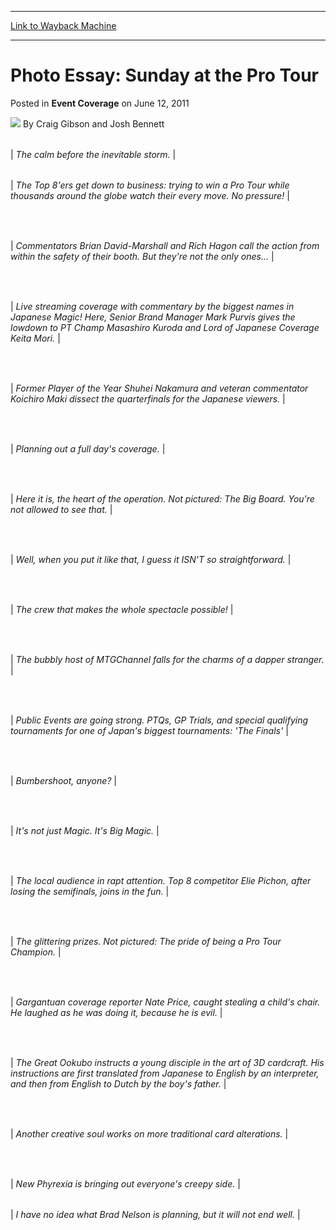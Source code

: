 
---
[Link to Wayback Machine](https://web.archive.org/web/20220814180613/https://magic.wizards.com/en/articles/archive/event-coverage/photo-essay-sunday-pro-tour-2011-06-12)

[_metadata_:author]:- "Craig Gibson and Josh Bennett"
[_metadata_:description]:- "The calm before the inevitable storm.  The Top 8'ers get down to business: trying to win a Pro Tour while thousands around the globe watch their every move. No pressure!   Commentators Brian David-Marshall and Rich Hagon call the action from within the safety of their booth. But they're not the only ones...   Live streaming coverage with commentary by the biggest names in"
[_metadata_:generator]:- "Drupal 7 (http://drupal.org)"
[_metadata_:node]:- "314482"
[_metadata_:publish_date]:- "2011-06-12"
[_metadata_:source]:- "div-main-content"
[_metadata_:title]:- "Photo Essay: Sunday at the Pro Tour"
[_metadata_:wayback_capture_timestamp]:- "2022-08-14 18:06:13"
[_metadata_:wayback_raw_url]:- "https://web.archive.org/web/20220814180613id_/https://magic.wizards.com/en/articles/archive/event-coverage/photo-essay-sunday-pro-tour-2011-06-12"
[_metadata_:wayback_url]:- "https://magic.wizards.com/en/articles/archive/event-coverage/photo-essay-sunday-pro-tour-2011-06-12"
---


Photo Essay: Sunday at the Pro Tour
===================================



 Posted in **Event Coverage**
 on June 12, 2011 






![](https://media.magic.wizards.com/styles/auth_small/public/images/person/080314_1954.jpg)
By Craig Gibson and Josh Bennett














|  |
| --- |
| 
*The calm before the inevitable storm.* |





|  |
| --- |
| 
*The Top 8'ers get down to business: trying to win a Pro Tour while thousands around the globe watch their every move. No pressure!* |


 





|  |
| --- |
| 
*Commentators Brian David-Marshall and Rich Hagon call the action from within the safety of their booth. But they're not the only ones...* |


 





|  |
| --- |
| 
*Live streaming coverage with commentary by the biggest names in Japanese Magic! Here, Senior Brand Manager Mark Purvis gives the lowdown to PT Champ Masashiro Kuroda and Lord of Japanese Coverage Keita Mori.* |


 





|  |
| --- |
| 
*Former Player of the Year Shuhei Nakamura and veteran commentator Koichiro Maki dissect the quarterfinals for the Japanese viewers.* |


 





|  |
| --- |
| 
*Planning out a full day's coverage.* |


 





|  |
| --- |
| 
*Here it is, the heart of the operation. Not pictured: The Big Board. You're not allowed to see that.* |


 





|  |
| --- |
| 
*Well, when you put it like that, I guess it ISN'T so straightforward.* |


 





|  |
| --- |
| 
*The crew that makes the whole spectacle possible!* |


 





|  |
| --- |
| 
*The bubbly host of MTGChannel falls for the charms of a dapper stranger.* |


 





|  |
| --- |
| 
*Public Events are going strong. PTQs, GP Trials, and special qualifying tournaments for one of Japan's biggest tournaments: 'The Finals'* |


 





|  |
| --- |
| 
*Bumbershoot, anyone?* |


 





|  |
| --- |
| 
*It's not just Magic. It's Big Magic.* |


 





|  |
| --- |
| 
*The local audience in rapt attention. Top 8 competitor Elie Pichon, after losing the semifinals, joins in the fun.* |


 





|  |
| --- |
| 
*The glittering prizes. Not pictured: The pride of being a Pro Tour Champion.* |


  

 





|  |
| --- |
| 
*Gargantuan coverage reporter Nate Price, caught stealing a child's chair. He laughed as he was doing it, because he is evil.* |


 





|  |
| --- |
| 
*The Great Ookubo instructs a young disciple in the art of 3D cardcraft. His instructions are first translated from Japanese to English by an interpreter, and then from English to Dutch by the boy's father.* |


  

 





|  |
| --- |
| 
*Another creative soul works on more traditional card alterations.* |


 





|  |
| --- |
| 
*New Phyrexia is bringing out everyone's creepy side.* |





|  |
| --- |
| 
*I have no idea what Brad Nelson is planning, but it will not end well.* |







